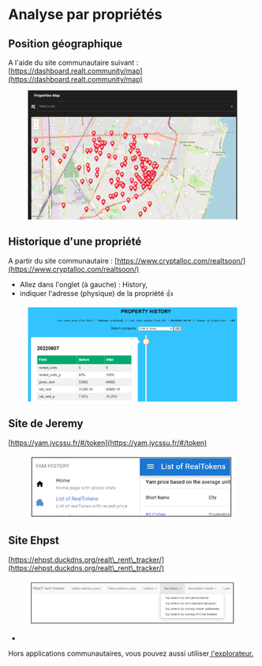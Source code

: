 # Analyse par propriétés

## Position géographique

A l'aide du site communautaire suivant : \
&#x20;                          [https://dashboard.realt.community/map](https://dashboard.realt.community/map)

<figure><img src="../../.gitbook/assets/image (99).png" alt=""><figcaption></figcaption></figure>

## Historique d'une propriété

A partir du site communautaire : [https://www.cryptalloc.com/realtsoon/](https://www.cryptalloc.com/realtsoon/)

* Allez dans l'onglet (à gauche) : History,
* indiquer l'adresse (physique) de la propriété :thumbsup:

<figure><img src="../../.gitbook/assets/image (31).png" alt=""><figcaption></figcaption></figure>

## Site de Jeremy

&#x20;                                              [https://yam.jycssu.fr/#/token](https://yam.jycssu.fr/#/token)

<figure><img src="../../.gitbook/assets/image (8).png" alt=""><figcaption></figcaption></figure>

## Site Ehpst

&#x20;                                   [https://ehpst.duckdns.org/realt\_rent\_tracker/](https://ehpst.duckdns.org/realt\_rent\_tracker/)

<figure><img src="../../.gitbook/assets/image (1).png" alt=""><figcaption></figcaption></figure>

*

Hors applications communautaires, vous pouvez aussi utiliser[ l'explorateur.](analyse-des-proprietes.md)
